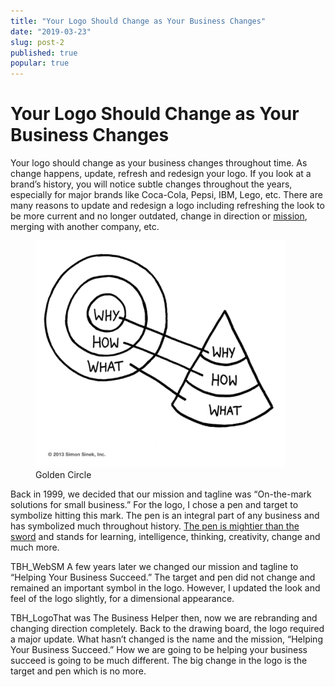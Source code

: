 ```yaml
---
title: "Your Logo Should Change as Your Business Changes"
date: "2019-03-23"
slug: post-2
published: true
popular: true
---
```

<!-- markdownlint-disable MD033 -->

# Your Logo Should Change as Your Business Changes
Your logo should change as your business changes throughout time. As change happens, update, refresh and redesign your logo. If you look at a brand’s history, you will notice subtle changes throughout the years, especially for major brands like Coca-Cola, Pepsi, IBM, Lego, etc. There are many reasons to update and redesign a logo including refreshing the look to be more current and no longer outdated, change in direction or [mission](https://topnonprofits.com/examples/nonprofit-mission-statements/), merging with another company, etc.

<figure class="figure">
    <img src="./images/GoldenCircle.png" alt="GoldenCircle"/>
    <figcaption class="figure__caption">Golden Circle</figcaption>
</figure>

Back in 1999, we decided that our mission and tagline was “On-the-mark solutions for small business.” For the logo, I chose a pen and target to symbolize hitting this mark. The pen is an integral part of any business and has symbolized much throughout history. [The pen is mightier than the sword](https://www.urbandictionary.com/define.php?term=the+pen+is+mightier+than+the+sword) and stands for learning, intelligence, thinking, creativity, change and much more.

TBH_WebSM A few years later we changed our mission and tagline to “Helping Your Business Succeed.” The target and pen did not change and remained an important symbol in the logo. However, I updated the look and feel of the logo slightly, for a dimensional appearance.

TBH_LogoThat was The Business Helper then, now we are rebranding and changing direction completely. Back to the drawing board, the logo required a major update. What hasn’t changed is the name and the mission, “Helping Your Business Succeed.” How we are going to be helping your business succeed is going to be much different. The big change in the logo is the target and pen which is no more.